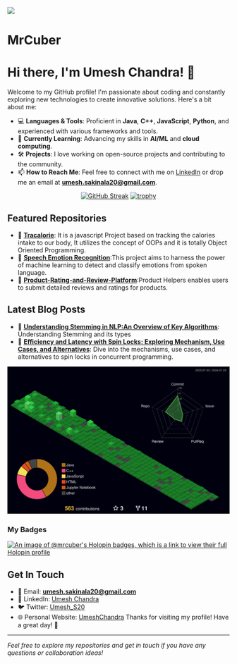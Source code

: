 ![](https://komarev.com/ghpvc/?username=MrCuber&style=for-the-badge&color=blueviolet)
# MrCuber
# Hi there, I'm Umesh Chandra! 👋

Welcome to my GitHub profile! I'm passionate about coding and constantly exploring new technologies to create innovative solutions. Here's a bit about me:

- 💻 **Languages & Tools**: Proficient in **Java**, **C++**, **JavaScript**, **Python**, and experienced with various frameworks and tools.
- 🌱 **Currently Learning**: Advancing my skills in **AI/ML** and **cloud computing**.
- 🛠️ **Projects**: I love working on open-source projects and contributing to the community.
- 📫 **How to Reach Me**: Feel free to connect with me on [LinkedIn](https://www.linkedin.com/in/umeshchandrasakinala/) or drop me an email at **umesh.sakinala20@gmail.com**.

<!-- ### Here's the languages that I am currently working on:

![](https://img.shields.io/badge/HTML5-E34F26?style=for-the-badge&logo=html5&logoColor=white)
![](https://img.shields.io/badge/CSS3-1572B6?style=for-the-badge&logo=css3&logoColor=white)
![](https://img.shields.io/badge/JavaScript-F7DF1E?style=for-the-badge&logo=javascript&logoColor=black)
![](https://img.shields.io/badge/MySQL-005C84?style=for-the-badge&logo=mysql&logoColor=white)
![](https://img.shields.io/badge/Oracle-F80000?style=for-the-badge&logo=Oracle&logoColor=white)

 -->


<!-- ### Connect with me 🤝
<a href="https://www.linkedin.com/in/umeshchandrasakinala/" target="_blank"><img src="https://i.imgur.com/RIefvk9.png" height="50px"></a>
<a href="https://www.umeshchandra.in" target="_blank"><img src="https://github.com/MrCuber/MrCuber/blob/main/Logo.png" height="50px"></a> -->

<div align="center">
 
[![GitHub Streak](https://github-readme-streak-stats.herokuapp.com/?user=mrcuber&theme=radical)](https://git.io/streak-stats)
[![trophy](https://github-profile-trophy.vercel.app/?username=mrcuber)](https://github.com/ryo-ma/github-profile-trophy)

</div>

## Featured Repositories

- 🌟 **[Tracalorie]([https://github.com/MrCuber/Tracalorie])**: It is a javascript Project based on tracking the calories intake to our body, It utilizes the concept of OOPs and it is totally Object Oriented Programming.
- 🌟 **[Speech Emotion Recognition]([https://github.com/MrCuber/Speech-Emotion-Recognition])**:This project aims to harness the power of machine learning to detect and classify emotions from spoken language.
- 🌟 **[Product-Rating-and-Review-Platform]([https://github.com/MrCuber/Product-Rating-and-Review-Platform])**:Product Helpers enables users to submit detailed reviews and ratings for products.

## Latest Blog Posts

- 📝 **[Understanding Stemming in NLP:An Overview of Key Algorithms](https://umeshchandra.in/2024/07/30/understanding-stemming-in-nlpan-overview-of-key-algorithms/)**: Understanding Stemming and its types
- 📝 **[Efficiency and Latency with Spin Locks: Exploring Mechanism, Use Cases, and Alternatives](https://umeshchandra.in/2024/07/15/efficiency-and-latency-with-spin-locks-exploring-mechanism-use-cases-and-alternatives/)**: Dive into the mechanisms, use cases, and alternatives to spin locks in concurrent programming.


![](./profile-3d-contrib/profile-night-green.svg)

### My Badges
[![An image of @mrcuber's Holopin badges, which is a link to view their full Holopin profile](https://holopin.me/mrcuber)](https://holopin.io/@mrcuber)

## Get In Touch

- 📧 Email: **umesh.sakinala20@gmail.com**
- 💼 LinkedIn: [Umesh Chandra](https://www.linkedin.com/in/umeshchandrasakinala/)
- 🐦 Twitter: [Umesh_S20](https://twitter.com/Umesh_S20)
- 🌐 Personal Website: [UmeshChandra](https://umeshchandra.in/)
Thanks for visiting my profile! Have a great day! 🚀

---

*Feel free to explore my repositories and get in touch if you have any questions or collaboration ideas!*

<!-- ![Umesh GitHub stats](https://github-readme-stats.vercel.app/api?username=mrcuber&show_icons=true&theme=radical) -->


<!-- [![MrCuber's GitHub | Languages Over Time](https://stats.quine.sh/MrCuber/languages-over-time?theme=dark)](https://quine.sh?utm_source=widgets&utm_campaign=MrCuber) -->
